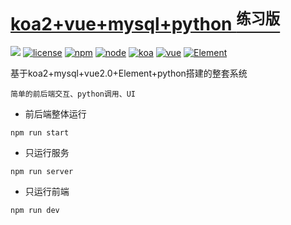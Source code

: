 # [koa2+vue+mysql+python <sup>练习版</sup>](https://github.com/Dullly/koa-vue-python)

[![](https://img.shields.io/badge/Powered%20by-vue-brightgreen.svg)](https://github.com/Dullly/koa-vue-python)
[![license](https://img.shields.io/badge/license-MIT-green.svg)](https://github.com/Dullly/koa-vue-python)
[![npm](https://img.shields.io/badge/npm-6.5.0-yellowgreen.svg)](https://github.com/Dullly/koa-vue-python)
[![node](https://img.shields.io/badge/node-8.11.0-yellow.svg)](https://github.com/Dullly/koa-vue-python)
[![koa](https://img.shields.io/badge/koa-2.5.0-orange.svg)](https://github.com/Dullly/koa-vue-python)
[![vue](https://img.shields.io/badge/vue-3.0.1-red.svg)](https://github.com/Dullly/koa-vue-python)
[![Element](https://img.shields.io/badge/Element-3.0.1-blue.svg)](https://github.com/Dullly/koa-vue-python)

基于koa2+mysql+vue2.0+Element+python搭建的整套系统

    简单的前后端交互、python调用、UI



- 前后端整体运行

```
npm run start
```

- 只运行服务

```
npm run server
```

- 只运行前端

```
npm run dev
```